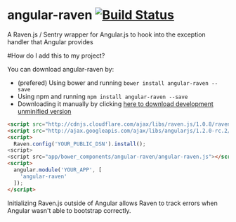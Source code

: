 # angular-raven [![Build Status](https://travis-ci.org/gdi2290/angular-raven.png?branch=master)](https://travis-ci.org/gdi2290/angular-raven)
A Raven.js / Sentry wrapper for Angular.js to hook into the exception handler that Angular provides

#How do I add this to my project?

You can download angular-raven by:

* (prefered) Using bower and running `bower install angular-raven --save`
* Using npm and running `npm install angular-raven --save`
* Downloading it manually by clicking [here to download development unminified version](https://raw.github.com/gdi2290/angular-raven/master/angular-raven.js)


````html
<script src="http://cdnjs.cloudflare.com/ajax/libs/raven.js/1.0.8/raven.min.js"></script>
<script src="http://ajax.googleapis.com/ajax/libs/angularjs/1.2.0-rc.2/angular.min.js"></script>
<script>
  Raven.config('YOUR_PUBLIC_DSN').install();
<script>
<script src="app/bower_components/angular-raven/angular-raven.js"></script>
<script>
  angular.module('YOUR_APP', [
    'angular-raven'
  ]);
</script>

````

Initializing Raven.js outside of Angular allows Raven to track errors when Angular wasn't able to bootstrap correctly.
